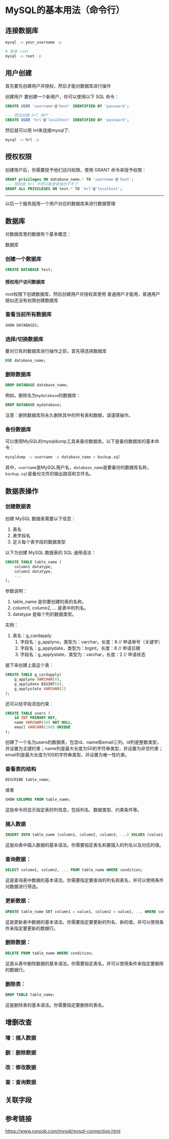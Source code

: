 <!--
 * @Author: MB's X13 374870361@qq.com
 * @Date: 2023-12-19 13:18:00
 * @LastEditors: MB's X13 374870361@qq.com
 * @LastEditTime: 2023-12-19 23:58:55
 * @Description: 
-->

# MySQL的基本用法（命令行）

## 连接数据库

```bash
mysql -u your_username -p

# 登录 root
mysql -u root -p
```

## 用户创建

首先要先创建用户并授权，然后才能对数据库进行操作

创建用户
要创建一个新用户，你可以使用以下 SQL 命令：

```sql
CREATE USER 'username'@'host' IDENTIFIED BY 'password';

--- 假设创建 hrl 用户
CREATE USER 'hrl'@'localhost' IDENTIFIED BY 'password';
```

然后就可以用 hrl来连接mysql了:

```bash
mysql -u hrl -p
```

## 授权权限

创建用户后，你需要授予他们访问权限，使用 GRANT 命令来授予权限：

```sql
GRANT privileges ON database_name.* TO 'username'@'host';
--- 授权给 hrl 不然只能登录啥也干不了
GRANT ALL PRIVILEGES ON test.* TO 'hrl'@'localhost';
```

----

以后一个服务就用一个用户对应的数据库来进行数据管理

## 数据库

对数据库里的数据有个基本概念：

数据库


### 创建一个数据库

```sql
CREATE DATABASE test;
```

#### 授权用户访问数据库

root权限下创建数据库，然后创建用户并授权其使用
普通用户才能用，普通用户貌似还没有权限创建数据库

### 查看当前所有数据库

```sql
SHOW DATABASES;
```

### 选择/切换数据库

要对已有的数据库进行操作之前，首先得选择数据库

```sql
USE database_name;
```

### 删除数据库

```sql
DROP DATABASE database_name;
```

例如，删除名为`mydatabase`的数据库：

```sql
DROP DATABASE mydatabase;
```

注意：删除数据库将永久删除其中的所有表和数据，请谨慎操作。

### 备份数据库

可以使用MySQL的mysqldump工具来备份数据库。以下是备份数据库的基本命令：

```bash
mysqldump -u username -p database_name > backup.sql
```

其中，`username`是MySQL用户名，`database_name`是要备份的数据库名称，`backup.sql`是备份文件的输出路径和文件名。

## 数据表操作

### 创建数据表

创建 MySQL 数据表需要以下信息：

1. 表名
2. 表字段名
3. 定义每个表字段的数据类型


以下为创建 MySQL 数据表的 SQL 通用语法：

```sql
CREATE TABLE table_name (
    column1 datatype,
    column2 datatype,
    ...
);
```

参数说明：

1. table_name 是你要创建的表的名称。
2. column1, column2, ... 是表中的列名。
3. datatype 是每个列的数据类型。

实例：
1. 表名：g_cardapply
   1. 字段名：g_applyno，类型为：varchar，长度：8   // 申请单号（关键字）
   2. 字段名：g_applydate，类型为：bigint，长度：8  // 申请日期
   3. 字段名：g_applystate，类型为：varchar，长度：2   // 申请状态

接下来创建上面这个表：

```sql
CREATE TABLE g_cardapply(
    g_applyno VARCHAR(8),
    g_applydate BIGINT(8),
    g_applystate VARCHAR(2)
);
```

还可以给字段添加约束：

```sql
CREATE TABLE users (
    id INT PRIMARY KEY,
    name VARCHAR(50) NOT NULL,
    email VARCHAR(100) UNIQUE
);
```

创建了一个名为users的数据表，包含id、name和email三列。id列是整数类型，并设置为主键约束；name列是最大长度为50的字符串类型，并设置为非空约束；email列是最大长度为100的字符串类型，并设置为唯一性约束。


### 查看表的结构

```sql
DESCRIBE table_name;
```

或者

```sql
SHOW COLUMNS FROM table_name;
```

这些命令将显示指定表的列信息，包括列名、数据类型、约束条件等。

### 插入数据

```sql
INSERT INTO table_name (column1, column2, column3, ...) VALUES (value1, value2, value3, ...);
```

这是向表中插入数据的基本语法。你需要指定表名和要插入的列名以及对应的值。

### 查询数据：

```sql
SELECT column1, column2, ... FROM table_name WHERE condition;
```

这是查询表中数据的基本语法。你需要指定要查询的列名和表名，并可以使用条件对数据进行筛选。

### 更新数据：

```sql
UPDATE table_name SET column1 = value1, column2 = value2, ... WHERE condition;
```

这是更新表中数据的基本语法。你需要指定要更新的列名、新的值，并可以使用条件来指定要更新的数据行。

### 删除数据：

```sql
DELETE FROM table_name WHERE condition;
```

这是从表中删除数据的基本语法。你需要指定表名，并可以使用条件来指定要删除的数据行。

### 删除表：

```sql
DROP TABLE table_name;
```

这是删除表的基本语法。你需要指定要删除的表名。

## 增删改查

### 增：插入数据

### 删：删除数据

### 改：修改数据

### 查：查询数据

## 关联字段

## 参考链接

https://www.runoob.com/mysql/mysql-connection.html
